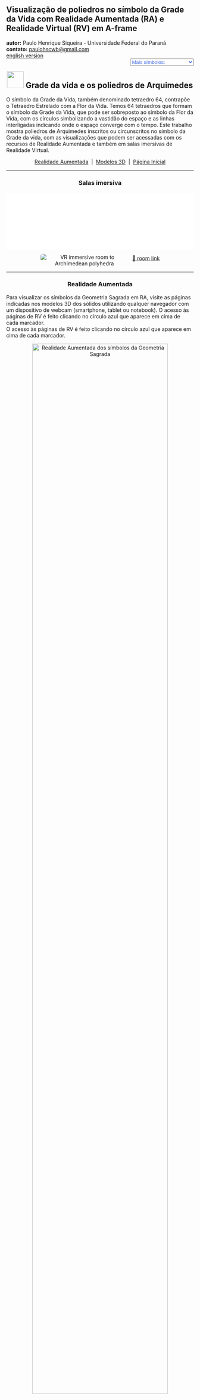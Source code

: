 <link rel="stylesheet" href="../../scripts/style.css">
<meta charset="utf-8">
<link rel="icon" type="image/png" href="../vr/salas/imagens/icone.png">
<h2>Visualização de poliedros no símbolo da Grade da Vida com Realidade Aumentada (RA) e Realidade Virtual (RV) em A-frame</h2>
<b>autor:</b> Paulo Henrique Siqueira - Universidade Federal do Paraná
<br><b>contato:</b> <a href="#"> paulohscwb@gmail.com </a>
<br><a href="https://paulohscwb.github.io/grid-of-life/archimedes/">english version</a>
<form style="margin: 0 auto; float:right; text-align:right; width:100%; margin-bottom:15px;">
	<select id="url" onchange="urlHandler(this.value)" style="color:royalblue;">
		<option disabled selected>Mais símbolos:</option>
		<option disabled value="../../archimedes/pt-br/">Poliedros de Arquimedes</option>
		<!--<option value="../../biscribed/pt-br/">Poliedros biscritos</option>
		<option value="../../catalan/pt-br/">Poliedros de Catalan</option>
		<option value="../../joined/pt-br/">Cascos convexos de Arquimedes e de Catalan</option>
		<option value="../../nonconvex/pt-br/">Poliedros não convexos</option>
		<option value="../../propellor/pt-br/">Poliedros de hélice</option>
		<option value="../../toroids/pt-br/">Toroides poliédricos</option>-->
	</select>
</form>
<script>
function urlHandler(value) {                               
    window.location.assign(`${value}`);
}
</script>

<p id="p1"></p>
  <h2 align="center"><img src="../vr/salas/imagens/icone.png" style="margin-bottom:-10px" width="45"> Grade da vida e os poliedros de Arquimedes</h2>
   O símbolo da Grade da Vida, também denominado tetraedro 64, contrapõe o Tetraedro Estrelado com a Flor da Vida. Temos 64 tetraedros que formam o símbolo da Grade da Vida, que pode ser sobreposto ao símbolo da Flor da Vida, com os círculos simbolizando a vastidão do espaço e as linhas interligadas indicando onde o espaço converge com o tempo.
Este trabalho mostra poliedros de Arquimedes inscritos ou circunscritos no símbolo da Grade da vida, com as visualizações que podem ser acessadas com os recursos de Realidade Aumentada e também em salas imersivas de Realidade Virtual.
 <p align="center"><a href="#ra">Realidade Aumentada</a><span>&nbsp;&nbsp;|&nbsp;&nbsp;</span><a href="#m3d">Modelos 3D</a><span>&nbsp;&nbsp;|&nbsp;&nbsp;</span><a href="../../pt-br/">Página Inicial</a></p>
<hr>
 <h3 align="center">Salas imersiva</h3>
  <div class="embed-container"><iframe width="100%" src="../sala.htm" title="Sala Imersiva dos poliedros de Arquimedes" frameborder="0" loading="lazy"></iframe></div>
  <p align="center"><img align="middle" src="../vr/salas/videos/archimedes.gif" style="max-width: 47%; border-radius:5px; margin-right:10px" loading="lazy" alt="VR immersive room to Archimedean polyhedra"/><a href="../sala.htm" target="_blank">&#x1f517; room link</a></p> 
  <hr>
  <h3 id="ra" align="center">Realidade Aumentada</h3>
  Para visualizar os símbolos da Geometria Sagrada em RA, visite as páginas indicadas nos modelos 3D dos sólidos utilizando qualquer navegador com um dispositivo de webcam (smartphone, tablet ou notebook).
O acesso às páginas de RV é feito clicando no círculo azul que aparece em cima de cada marcador.
<br>O acesso às páginas de RV é feito clicando no círculo azul que aparece em cima de cada marcador.
<p align="center"><img style="border-radius:7px;" alt="Realidade Aumentada dos símbolos da Geometria Sagrada" src="../ar/example.png" width="85%"></p>
<hr>
<h3 id="m3d" align="center">Modelos 3D</h3>
<!--<iframe width="560" height="315" style="max-width:100%" src="https://www.youtube.com/embed/videoseries?list=PLy0I_lGW8HxUFFS5qIXC2KozRYcu06Jaq" title="YouTube video player" frameborder="0" allow="accelerometer; autoplay; clipboard-write; encrypted-media; gyroscope; picture-in-picture; web-share" allowfullscreen></iframe>-->
<h4>1. Cuboctaedro</h4>
<a href="../vr/GridOfLife_Cuboctahedron.htm" target="_blank" title="modelo 3D" class="fotoA"><img src="../ar/0A.png" class="foto" alt="Grade da vida - Cuboctaedro"></a><img src="../ar/0.png" class="qr">
 <br><br><br>O cuboctaedro de Arquimedes representa o Vetor de Equilíbrio de energia. O cuboctaedro corresponde à sétima circunferência do símbolo da Semente da Vida e os vértices deste sólido aparecem sobrepostos ou com correspondência a algumas interseções das linhas do símbolo da Grade da Vida.
 <br><br><br>
<a href="../ra.html" class="raAR" title="Realidade aumentada" target="_blank"></a>
<hr>
<h4>2. Rombicuboctaedro</h4>
<a href="../vr/GridOfLife_Rhombicuboctahedron.htm" target="_blank" title="modelo 3D" class="fotoA"><img src="../ar/1A.png" class="foto" alt="Grade da vida - Rombicuboctaedro"></a><img src="../ar/1.png" class="qr">
 <br><br><br>Grande parte do fascínio do símbolo da Grade da Vida vem do número 64, que surge recorrentemente na natureza, nas construções e no misticismo. Um rombicuboctaedro pode ser inscrito no símbolo da Grade da Vida.
 <br><br><br>
<a href="../ra.html" class="raAR" title="Realidade aumentada" target="_blank"></a>
<hr>
<h4>3. Cubo Snub</h4>
<a href="../vr/GridOfLife_SnubCube.htm" target="_blank" title="modelo 3D" class="fotoA"><img src="../ar/2A.png" class="foto" alt="Grade da vida - Cubo Snub"></a><img src="../ar/2.png" class="qr">
 <br><br><br>Alguns exemplos que podemos citar são: na computação, onde o número de 64 bits de memória é essencial; nos jogos clássicos de xadrez ou damas, que possuem 64 casas em seus tabuleiros; ou em textos sagrados do Hinduísmo, que faz referência a 64 tantras. Um cubo snub pode ser inscrito no símbolo da Grade da Vida.
 <br><br><br>
<a href="../ra.html" class="raAR" title="Realidade aumentada" target="_blank"></a>
<hr>
<h4>4. Cubo Truncado</h4>
<a href="../vr/GridOfLife_TruncatedCube.htm" target="_blank" title="modelo 3D" class="fotoA"><img src="../ar/3A.png" class="foto" alt="Grade da vida - Cubo Truncado"></a><img src="../ar/3.png" class="qr">
 <br><br><br>Grande parte do fascínio do símbolo da Grade da Vida vem do número 64, que surge recorrentemente na natureza, nas construções e no misticismo. Um cubo truncado pode ser inscrito no símbolo da Grade da Vida.
 <br><br><br>
<a href="../ra.html" class="raAR" title="Realidade aumentada" target="_blank"></a>
<hr>
<h4>5. Cuboctaedro Truncado</h4>
<a href="../vr/GridOfLife_TruncatedCuboctahedron.htm" target="_blank" title="modelo 3D" class="fotoA"><img src="../ar/4A.png" class="foto" alt="Grade da vida - Cuboctaedro Truncado"></a><img src="../ar/4.png" class="qr">
 <br><br><br>Alguns exemplos que podemos citar são: na computação, onde o número de 64 bits de memória é essencial; nos jogos clássicos de xadrez ou damas, que possuem 64 casas em seus tabuleiros; ou em textos sagrados do Hinduísmo, que faz referência a 64 tantras. Um cuboctaedro truncado pode ser inscrito no símbolo da Grade da Vida.
 <br><br><br>
<a href="../ra.html" class="raAR" title="Realidade aumentada" target="_blank"></a>
<hr>
<h4>6. Octaedro Truncado</h4>
<a href="../vr/GridOfLife_TruncatedOctahedron.htm" target="_blank" title="modelo 3D" class="fotoA"><img src="../ar/5A.png" class="foto" alt="Grade da vida - Octaedro Truncado"></a><img src="../ar/5.png" class="qr">
 <br><br><br>Grande parte do fascínio do símbolo da Grade da Vida vem do número 64, que surge recorrentemente na natureza, nas construções e no misticismo. Um octaedro truncado pode ser inscrito no símbolo da Grade da Vida.
 <br><br><br>
<a href="../ra.html" class="raAR" title="Realidade aumentada" target="_blank"></a>
<hr>
<h4>7. Tetraedro Truncado</h4>
<a href="../vr/GridOfLife_TruncatedTetrahedron.htm" target="_blank" title="modelo 3D" class="fotoA"><img src="../ar/6A.png" class="foto" alt="Grade da vida - Tetraedro Truncado"></a><img src="../ar/6.png" class="qr">
 <br><br><br>Alguns exemplos que podemos citar são: na computação, onde o número de 64 bits de memória é essencial; nos jogos clássicos de xadrez ou damas, que possuem 64 casas em seus tabuleiros; ou em textos sagrados do Hinduísmo, que faz referência a 64 tantras. Um tetraedro truncado pode ser inscrito no símbolo da Grade da Vida.
 <br><br><br>
<a href="../ra.html" class="raAR" title="Realidade aumentada" target="_blank"></a>
<hr>
<h4>8. Tetraedro Truncado Estrelado</h4>
<a href="../vr/GridOfLife_TruncatedTetrahedronStar.htm" target="_blank" title="modelo 3D" class="fotoA"><img src="../ar/7A.png" class="foto" alt="Grade da vida - Tetraedro Truncado Estrelado"></a><img src="../ar/7.png" class="qr">
 <br><br><br>Grande parte do fascínio do símbolo da Grade da Vida vem do número 64, que surge recorrentemente na natureza, nas construções e no misticismo. Um tetraedro truncado estrelado pode ser inscrito no símbolo da Grade da Vida.
 <br><br><br>
<a href="../ra.html" class="raAR" title="Realidade aumentada" target="_blank"></a>
<p class="topop"><a href="#p1" class="topo">voltar ao topo</a></p>
<hr>

<br><a rel="license" href="http://creativecommons.org/licenses/by-nc-nd/4.0/"><img alt="Licença Creative Commons" style="border-width:0" src="https://i.creativecommons.org/l/by-nc-nd/4.0/88x31.png" loading="lazy"/></a><br /><span xmlns:dct="http://purl.org/dc/terms/" property="dct:title">Grid of life and the Archimedean polyhedra: Visualization of symbols with Augmented Reality and Virtual Reality</span> de <a xmlns:cc="http://creativecommons.org/ns#" href="https://paulohscwb.github.io/grid-of-life/archimedes/pt-br/" property="cc:attributionName" rel="cc:attributionURL">Paulo Henrique Siqueira</a> está licenciado com uma Licença <a rel="license" href="http://creativecommons.org/licenses/by-nc-nd/4.0/">Creative Commons Atribuição-NãoComercial-SemDerivações 4.0 Internacional</a>.

<h4>Como citar este trabalho:</h4> 
<p>Siqueira, P.H., "Grid of life and the Archimedean polyhedra: Visualization of symbols with Augmented Reality and Virtual Reality". Disponível em: <https://paulohscwb.github.io/grid-of-life/archimedes/pt-br/>, Fevereiro de 2025.</p>
<!--<a target="_blank" href="https://doi.org/10.5281/zenodo.8272770"><img src="https://zenodo.org/badge/DOI/10.5281/zenodo.8272770.svg" alt="DOI"></a>-->
<br><br><b>Referências:</b>
<br>Pardesco. "Sacred Geometry Art, Symbols & Meanings". <a href="https://pardesco.com/blogs/news/sacred-geometry-art-symbols-meanings" target="_blank">https://pardesco.com/blogs/news/sacred-geometry-art-symbols-meanings</a>
<br>Weisstein, Eric W. "Polyhedra" From MathWorld-A Wolfram Web Resource. <a href="https://mathworld.wolfram.com/topics/Polyhedra.html" target="_blank">https://mathworld.wolfram.com/topics/Polyhedra.html</a>
<br>Wikipedia <a href="https://en.wikipedia.org/wiki/en.wikipedia.org/wiki/Platonic_solid" target="_blank">https://en.wikipedia.org/wiki/Platonic_solid</a>
<br>Solar System Scope. "Solar Textures: Stars and Milky Way". <a href="http://dmccooey.com/polyhedra/" target="_blank">https://www.solarsystemscope.com/textures/</a>
